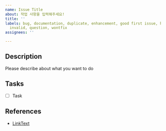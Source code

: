 ```yaml
---
name: Issue Title
about: 작업 사항을 입력해주세요!
title: ''
labels: bug, documentation, duplicate, enhancement, good first issue, help wanted,
  invalid, question, wontfix
assignees: ''

---
```


## Description
Please describe about what you want to do  
## Tasks
- [ ] Task
## References
- [LinkText](LinkAddress)
